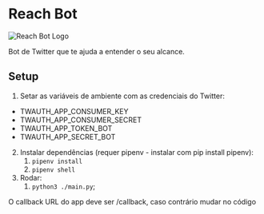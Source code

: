 # Reach Bot

![Reach Bot Logo](https://pbs.twimg.com/profile_images/1419033375545962500/SNEo4W8F_bigger.jpg "Reach Bot Logo")

Bot de Twitter que te ajuda a entender o seu alcance.

## Setup

1. Setar as variáveis de ambiente com as credenciais do Twitter:

- TWAUTH_APP_CONSUMER_KEY
- TWAUTH_APP_CONSUMER_SECRET
- TWAUTH_APP_TOKEN_BOT
- TWAUTH_APP_SECRET_BOT

2. Instalar dependências (requer pipenv - instalar com pip install pipenv):
   1. `pipenv install`
   2. `pipenv shell`
3. Rodar:
   1. `python3 ./main.py`;

O callback URL do app deve ser /callback, caso contrário mudar no código
